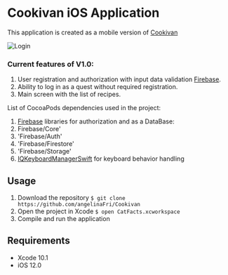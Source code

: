 # Cookivan iOS Application
This application is created as a mobile version of [Cookivan](https://cookivan.com)

![Login](https://drive.google.com/file/d/1pXHJmOH70QfvzLopBFkzE7jIrUT_Q2fZ/view?usp=sharing)

### Current features of V1.0:
1. User registration and authorization with input data validation [Firebase](https://firebase.google.com).
2. Ability to log in as a quest without required registration.
3. Main screen with the list of recipes.

List of CocoaPods dependencies used in the project:
1. [Firebase](https://firebase.google.com) libraries for authorization and as a DataBase: 
  1. Firebase/Core'
  2. 'Firebase/Auth'
  3. 'Firebase/Firestore'
  4. 'Firebase/Storage'
2. [IQKeyboardManagerSwift](https://cocoapods.org/pods/IQKeyboardManagerSwift) for keyboard behavior handling

## Usage
1. Download the repository
`$ git clone https://github.com/angelinaFri/Cookivan`
2. Open the project in Xcode
`$ open CatFacts.xcworkspace`
3. Compile and run the application

## Requirements
* Xcode 10.1
* iOS 12.0
  
